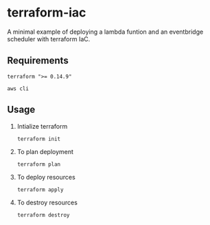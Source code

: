 # terraform-iac

A minimal example of deploying a lambda funtion and an eventbridge scheduler with terraform IaC.

## Requirements

`terraform ">= 0.14.9"`

`aws cli`


## Usage
1. Intialize terraform

    `terraform init`

2. To plan deployment

    `terraform plan`

3. To deploy resources

    `terraform apply`

4. To destroy resources

    `terraform destroy`